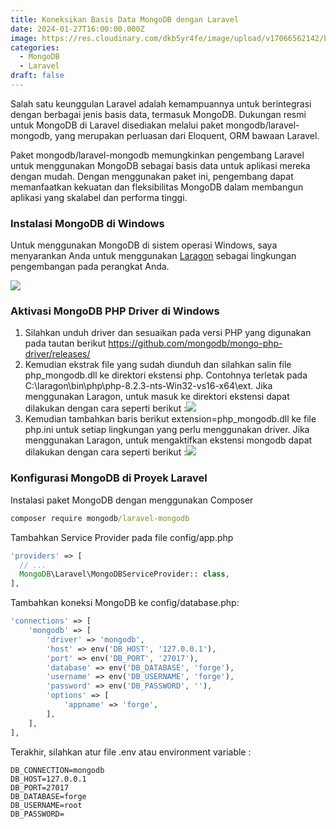 ```yaml
---
title: Koneksikan Basis Data MongoDB dengan Laravel
date: 2024-01-27T16:00:00.000Z
image: https://res.cloudinary.com/dkb5yr4fe/image/upload/v17066562142/banner/18.png
categories:
  - MongoDB
  - Laravel
draft: false
---
```


Salah satu keunggulan Laravel adalah kemampuannya untuk berintegrasi dengan berbagai jenis basis data, termasuk MongoDB. Dukungan resmi untuk MongoDB di Laravel disediakan melalui paket mongodb/laravel-mongodb, yang merupakan perluasan dari Eloquent, ORM bawaan Laravel.

Paket mongodb/laravel-mongodb memungkinkan pengembang Laravel untuk menggunakan MongoDB sebagai basis data untuk aplikasi mereka dengan mudah. Dengan menggunakan paket ini, pengembang dapat memanfaatkan kekuatan dan fleksibilitas MongoDB dalam membangun aplikasi yang skalabel dan performa tinggi.

### Instalasi MongoDB di Windows

Untuk menggunakan MongoDB di sistem operasi Windows, saya menyarankan Anda untuk menggunakan [Laragon](https://laragon.org/ "Laragon") sebagai lingkungan pengembangan pada perangkat Anda.

![](<https://res.cloudinary.com/dkb5yr4fe/image/upload/v17066562142/post/18/Cuplikan layar 2024-01-28 172523.png>)

### Aktivasi MongoDB PHP Driver di Windows

1. Silahkan unduh driver dan sesuaikan pada versi PHP yang digunakan pada tautan berikut [https://github.com/mongodb/mongo-php-driver/releases/ ](https://github.com/mongodb/mongo-php-driver/releases/)
2. Kemudian ekstrak file yang sudah diunduh dan silahkan salin file php_mongodb.dll ke direktori ekstensi php. Contohnya terletak pada C:\laragon\bin\php\php-8.2.3-nts-Win32-vs16-x64\ext. Jika menggunakan Laragon, untuk masuk ke direktori ekstensi dapat dilakukan dengan cara seperti berikut :![](<https://res.cloudinary.com/dkb5yr4fe/image/upload/v17066562142/post/18/Cuplikan layar 2024-01-28 172130.png>)
3. Kemudian tambahkan baris berikut extension=php_mongodb.dll ke file php.ini untuk setiap lingkungan yang perlu menggunakan driver. Jika menggunakan Laragon, untuk mengaktifkan ekstensi mongodb dapat dilakukan dengan cara seperti berikut :![](<https://res.cloudinary.com/dkb5yr4fe/image/upload/v17066562142/post/18/Cuplikan layar 2024-01-28 172204.png>)

### Konfigurasi MongoDB di Proyek Laravel

Instalasi paket MongoDB dengan menggunakan Composer

```bat
composer require mongodb/laravel-mongodb
```

Tambahkan Service Provider pada file config/app.php

```php
'providers' => [
  // ...
  MongoDB\Laravel\MongoDBServiceProvider:: class,
],
```

Tambahkan koneksi MongoDB ke config/database.php:

```php
'connections' => [
    'mongodb' => [
        'driver' => 'mongodb',
        'host' => env('DB_HOST', '127.0.0.1'),
        'port' => env('DB_PORT', '27017'),
        'database' => env('DB_DATABASE', 'forge'),
        'username' => env('DB_USERNAME', 'forge'),
        'password' => env('DB_PASSWORD', ''),
        'options' => [
            'appname' => 'forge',
        ],
    ],
],
```

Terakhir, silahkan atur file .env atau environment variable :

```
DB_CONNECTION=mongodb
DB_HOST=127.0.0.1
DB_PORT=27017
DB_DATABASE=forge
DB_USERNAME=root
DB_PASSWORD=
```
